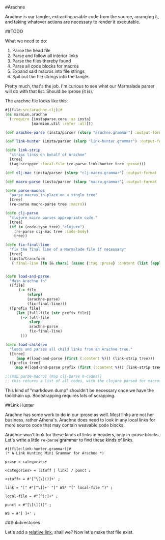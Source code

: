 #Arachne

Arachne is our tangler, extracting usable code from the source, arranging it, and taking whatever actions are necessary to render it executable.

##TODO

What we need to do:

  1. Parse the head file
  1. Parse and follow all interior links
  1. Parse the files thereby found
  1. Parse all code blocks for macros
  1. Expand said macros into file strings
  1. Spit out the file strings into the tangle.

Pretty much, that's the job. I'm curious to see what our Marmalade parser will do with that list. Should be :prose (it is).


The arachne file looks like this:

```clojure
#|(file:src/arachne.clj)|#
(ns marmion.arachne
  (:require [instaparse.core :as insta]
            [marmion.util :refer :all]))

(def arachne-parse (insta/parser (slurp "arachne.grammar") :output-format :enlive))

(def link-hunter (insta/parser (slurp "link-hunter.grammar") :output-format :enlive))

(defn link-strip
  "strips links on behalf of Arachne"
  [tree]
  (tag-stripper :local-file (re-parse link-hunter tree :prose)))

(def clj-mac (insta/parser (slurp "clj-macro.grammar") :output-format :enlive))

(def macro-parse (insta/parser (slurp "macro.grammar") :output-format :enlive))

(defn parse-macros
  "parse macros in-place on a single tree"
  [tree]
  (re-parse macro-parse tree :macro))

(defn clj-parse
  "clojure macro parses appropriate code."
  [tree]
  (if (= (code-type tree) "clojure")
    (re-parse clj-mac tree :code-body)
    tree))

(defn fix-final-line
  "fix the final line of a Marmalade file if necessary"
  [tree]
  (insta/transform
   {:final-line (fn [& chars] (assoc {:tag :prose} :content (list (apply str chars))))} tree))


(defn load-and-parse
  "Main Arachne fn"
  ([file]
      (-> file
          (slurp)
          (arachne-parse)
          (fix-final-line)))
  ([prefix file]
     (let [full-file (str prefix file)]
       (-> full-file
           slurp
           arachne-parse
           fix-final-line)
       )))

(defn load-children
  "loads and parses all child links from an Arachne tree."
  ([tree]
     (map #(load-and-parse (first (:content %))) (link-strip tree)))
  ([prefix tree]
    (map #(load-and-parse prefix (first (:content %))) (link-strip tree))))

;;(map parse-macros (map clj-parse m-codes))
;; this returns a list of all codes, with the clojure parsed for macros.
```

This kind of "markdown dump" shouldn't be necessary once we have the toolchain up. Bootstrapping requires lots of scrapping.

##Link Hunter

Arachne has some work to do in our :prose as well. Most links are not her business, rather Athena's. Arachne does need to look in any local links for more source code that may contain weavable code blocks.

Arachne won't look for these kinds of links in headers, only in :prose blocks. Let's write a little `re-parse` grammar to find these kinds of links.

```grammar
#|(file:link-hunter.grammar)|#
(* A Link Hunting Mini Grammar for Arachne *)

prose = categories+

<categories> = (stuff | link) / punct ;

<stuff> = #'[^\[\]()]+' ;

link = "[" #'[^\]]+' "]" WS* "(" local-file ")" ;

local-file = #"[^):]+" ;

punct = #"[\[\]()]" ;

WS = #'[ ]+' ;
```

##Subdirectories

Let's add a [relative link](sub/subdir.md), shall we? Now let's make that file exist.
